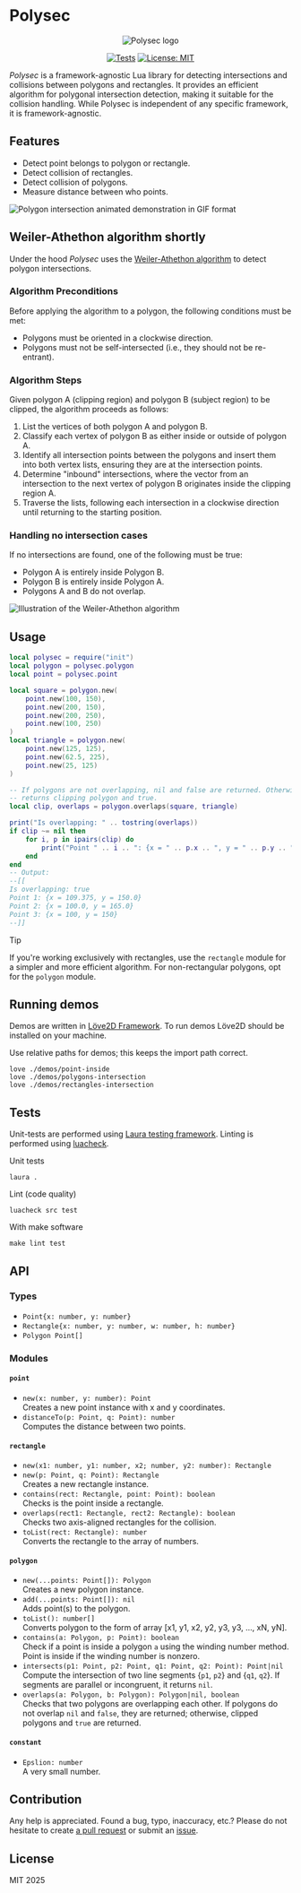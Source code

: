 # Polysec

<p align="center">
<img src="https://www.whoop.ee/assets/img/polysec.svg" alt="Polysec logo">
</p>

<p align="center">
<a href="https://github.com/dknight/polysec/actions/workflows/test.yml"><img src="https://github.com/dknight/polysec/actions/workflows/test.yml/badge.svg" alt="Tests"></a>
<a href="https://opensource.org/licenses/MIT"><img src="https://img.shields.io/badge/License-MIT-blue.svg" alt="License: MIT"></a>
</p>

*Polysec* is a framework-agnostic Lua library for detecting intersections and collisions between polygons and rectangles. It provides an efficient algorithm for polygonal intersection detection, making it suitable for the collision handling. While Polysec is independent of any specific framework, it is framework-agnostic.

## Features

- Detect point belongs to polygon or rectangle.
- Detect collision of rectangles.
- Detect collision of polygons.
- Measure distance between who points.

![Polygon intersection animated demonstration in GIF format](https://www.whoop.ee/assets/img/polysec-demo.gif)


## Weiler-Athethon algorithm shortly

Under the hood *Polysec* uses the [Weiler-Athethon algorithm](https://en.wikipedia.org/wiki/Weiler%E2%80%93Atherton_clipping_algorithm) to detect polygon intersections.

### Algorithm Preconditions

Before applying the algorithm to a polygon, the following conditions must be met:

- Polygons must be oriented in a clockwise direction.
- Polygons must not be self-intersected (i.e., they should not be re-entrant).

### Algorithm Steps

Given polygon A (clipping region) and polygon B (subject region) to be clipped, the algorithm proceeds as follows:

1. List the vertices of both polygon A and polygon B.
2. Classify each vertex of polygon B as either inside or outside of polygon A.
3. Identify all intersection points between the polygons and insert them into both vertex lists, ensuring they are at the intersection points.
4. Determine "inbound" intersections, where the vector from an intersection to the next vertex of polygon B originates inside the clipping region A.
5. Traverse the lists, following each intersection in a clockwise direction until returning to the starting position.

### Handling no intersection cases

If no intersections are found, one of the following must be true:

- Polygon A is entirely inside Polygon B.
- Polygon B is entirely inside Polygon A.
- Polygons A and B do not overlap.

![Illustration of the Weiler-Athethon algorithm](https://www.whoop.ee/assets/img/weiler-Athethon-algorithm-01.svg)

## Usage

```lua
local polysec = require("init")
local polygon = polysec.polygon
local point = polysec.point

local square = polygon.new(
	point.new(100, 150),
	point.new(200, 150),
	point.new(200, 250),
	point.new(100, 250)
)
local triangle = polygon.new(
    point.new(125, 125),
    point.new(62.5, 225),
    point.new(25, 125)
)

-- If polygons are not overlapping, nil and false are returned. Otherwise
-- returns clipping polygon and true.
local clip, overlaps = polygon.overlaps(square, triangle)

print("Is overlapping: " .. tostring(overlaps))
if clip ~= nil then
	for i, p in ipairs(clip) do
		print("Point " .. i .. ": {x = " .. p.x .. ", y = " .. p.y .. "}")
	end
end
-- Output:
--[[
Is overlapping: true
Point 1: {x = 109.375, y = 150.0}
Point 2: {x = 100.0, y = 165.0}
Point 3: {x = 100, y = 150}
--]]
```

> [!TIP]
> If you're working exclusively with rectangles, use the `rectangle` module for a simpler and more efficient algorithm. For non-rectangular polygons, opt for the `polygon` module.

## Running demos

Demos are written in [Löve2D Framework](https://love2d.org/). To run demos
Löve2D should be installed on your machine.

Use relative paths for demos; this keeps the import path correct.

```shell
love ./demos/point-inside
love ./demos/polygons-intersection
love ./demos/rectangles-intersection
```

## Tests

Unit-tests are performed using [Laura testing framework](https://github.com/dknight/laura/).
Linting is performed using [luacheck](https://github.com/mpeterv/luacheck).

Unit tests

```shell
laura .
```
Lint (code quality)

```shell
luacheck src test
```

With make software

```shell
make lint test
```

## API

### Types

- `Point{x: number, y: number}`
- `Rectangle{x: number, y: number, w: number, h: number}`
- `Polygon Point[]`

### Modules

#### `point`

- `new(x: number, y: number): Point`<br>
  Creates a new point instance with x and y coordinates.
- `distanceTo(p: Point, q: Point): number`<br>
  Computes the distance between two points.

#### `rectangle`

- `new(x1: number, y1: number, x2; number, y2: number): Rectangle`<br>
- `new(p: Point, q: Point): Rectangle`<br>
  Creates a new rectangle instance.
- `contains(rect: Rectangle, point: Point): boolean`<br>
  Checks is the point inside a rectangle.
- `overlaps(rect1: Rectangle, rect2: Rectangle): boolean`<br>
  Checks two axis-aligned rectangles for the collision.
- `toList(rect: Rectangle): number`<br>
  Converts the rectangle to the array of numbers.

#### `polygon`

- `new(...points: Point[]): Polygon`<br>
  Creates a new polygon instance.
- `add(...points: Point[]): nil`<br>
  Adds point(s) to the polygon.
- `toList(): number[]`<br>
  Converts polygon to the form of array \[x1, y1, x2, y2, y3, y3, ..., xN, yN\].
- `contains(a: Polygon, p: Point): boolean`<br>
  Check if a point is inside a polygon `a` using the winding number method. Point is inside if the winding number is nonzero.
- `intersects(p1: Point, p2: Point, q1: Point, q2: Point): Point|nil`<br>
  Compute the intersection of two line segments {`p1`, `p2`} and {`q1`, `q2`}. If segments are parallel or incongruent, it returns `nil`.
- `overlaps(a: Polygon, b: Polygon): Polygon|nil, boolean`<br>
  Checks that two polygons are overlapping each other. If polygons do not overlap `nil` and `false`, they are returned; otherwise, clipped polygons and `true` are returned.

#### `constant`

- `Epslion: number`<br>
  A very small number.

## Contribution

Any help is appreciated. Found a bug, typo, inaccuracy, etc.? Please do not
hesitate to create [a pull request](https://github.com/dknight/polysec/pulls)
or submit an [issue](https://github.com/dknight/polysec/issues).

## License

MIT 2025
